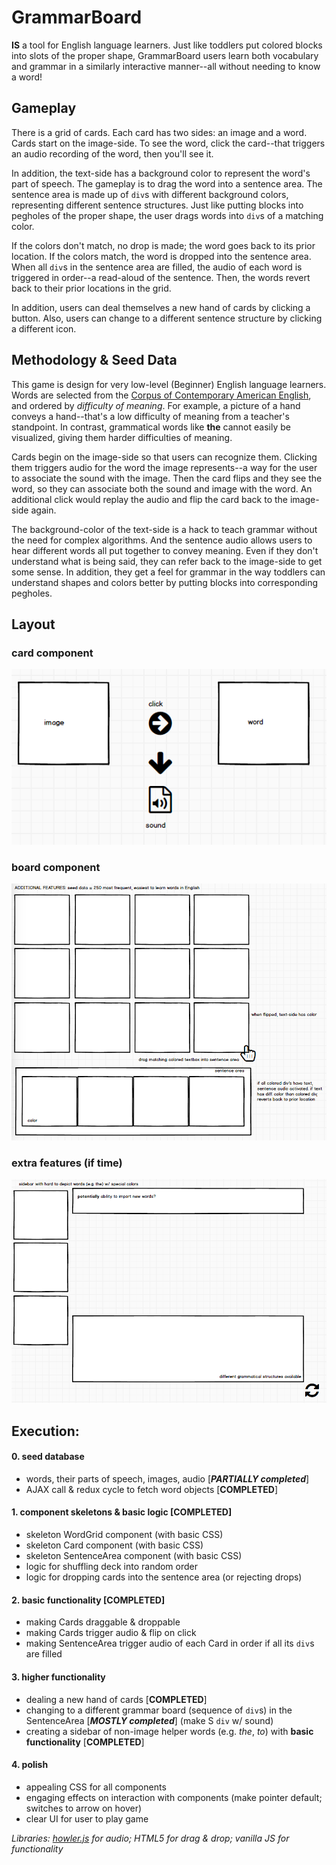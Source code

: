 # GrammarBoard

__IS__ a tool for English language learners. Just like toddlers put colored blocks into slots of the proper shape, GrammarBoard users learn both vocabulary and grammar in a similarly interactive manner--all without needing to know a word!

## Gameplay

There is a grid of cards. Each card has two sides: an image and a word. Cards start on the image-side. To see the word, click the card--that triggers an audio recording of the word, then you'll see it.

In addition, the text-side has a background color to represent the word's part of speech. The gameplay is to drag the word into a sentence area. The sentence area is made up of `div`s with different background colors, representing different sentence structures. Just like putting blocks into pegholes of the proper shape, the user drags words into `div`s of a matching color.

If the colors don't match, no drop is made; the word goes back to its prior location. If the colors match, the word is dropped into the sentence area. When all `div`s in the sentence area are filled, the audio of each word is triggered in order--a read-aloud of the sentence. Then, the words revert back to their prior locations in the grid.

In addition, users can deal themselves a new hand of cards by clicking a button. Also, users can change to a different sentence structure by clicking a different icon.

## Methodology & Seed Data

This game is design for very low-level (Beginner) English language learners. Words are selected from the [Corpus of Contemporary American English](https://www.wordfrequency.info/free.asp?s=y), and ordered by _difficulty of meaning_. For example, a picture of a hand conveys a hand--that's a low difficulty of meaning from a teacher's standpoint. In contrast, grammatical words like __the__ cannot easily be visualized, giving them harder difficulties of meaning.

Cards begin on the image-side so that users can recognize them. Clicking them triggers audio for the word the image represents--a way for the user to associate the sound with the image. Then the card flips and they see the word, so they can associate both the sound and image with the word. An additional click would replay the audio and flip the card back to the image-side again.

The background-color of the text-side is a hack to teach grammar without the need for complex algorithms. And the sentence audio allows users to hear different words all put together to convey meaning. Even if they don't understand what is being said, they can refer back to the image-side to get some sense. In addition, they get a feel for grammar in the way toddlers can understand shapes and colors better by putting blocks into corresponding pegholes.

## Layout

### card component
![card](https://github.com/English3000/GrammarBoard/blob/master/word.png)

### board component
![board](https://github.com/English3000/GrammarBoard/blob/master/board.png)

### extra features (if time)
![extras](https://github.com/English3000/GrammarBoard/blob/master/extras.png)

## Execution:
#### 0. seed database
  * words, their parts of speech, images, audio [___PARTIALLY completed___]
  * AJAX call & redux cycle to fetch word objects [__COMPLETED__]

#### 1. component skeletons & basic logic [__COMPLETED__]
  * skeleton WordGrid component (with basic CSS)
  * skeleton Card component (with basic CSS)
  * skeleton SentenceArea component (with basic CSS)
  * logic for shuffling deck into random order
  * logic for dropping cards into the sentence area (or rejecting drops)

#### 2. basic functionality [__COMPLETED__]
  * making Cards draggable & droppable
  * making Cards trigger audio & flip on click
  * making SentenceArea trigger audio of each Card in order if all its `div`s are filled

#### 3. higher functionality
  * dealing a new hand of cards [__COMPLETED__]
  * changing to a different grammar board (sequence of `div`s) in the SentenceArea [___MOSTLY completed___] (make S `div` w/ sound)
  * creating a sidebar of non-image helper words (e.g. _the_, _to_) with __basic functionality__ [__COMPLETED__]

#### 4. polish
  * appealing CSS for all components
  * engaging effects on interaction with components (make pointer default; switches to arrow on hover)
  * clear UI for user to play game

_Libraries: [howler.js](https://github.com/goldfire/howler.js#documentation) for audio; HTML5 for drag & drop; vanilla JS for functionality_
